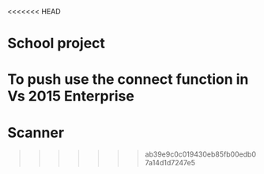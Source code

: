 <<<<<<< HEAD
# School project
To push use the connect function in Vs 2015 Enterprise
=======
# Scanner
>>>>>>> ab39e9c0c019430eb85fb00edb07a14d1d7247e5

